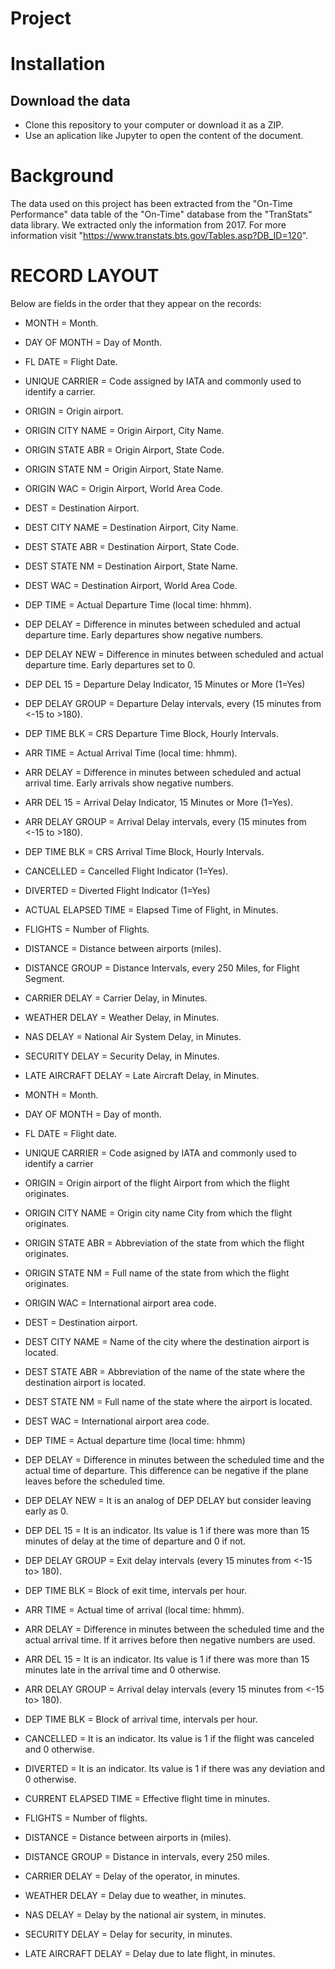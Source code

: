 # Project


# Installation
## Download the data
- Clone this repository to your computer or download it as a ZIP.
- Use an aplication like Jupyter to open the content of the document.

# Background
The data used on this project has been extracted from the "On-Time Performance" data table of the "On-Time" database from the "TranStats" data library. We extracted only the information from 2017. For more information visit "https://www.transtats.bts.gov/Tables.asp?DB_ID=120".

# RECORD LAYOUT
Below are fields in the order that they appear on the records:

- MONTH = Month.
- DAY OF MONTH = Day of Month.
- FL DATE = Flight Date.
- UNIQUE CARRIER = Code assigned by IATA and commonly used to identify a carrier.
- ORIGIN = Origin airport.
- ORIGIN CITY NAME = Origin Airport, City Name.
- ORIGIN STATE ABR = Origin Airport, State Code.
- ORIGIN STATE NM = Origin Airport, State Name.
- ORIGIN WAC = Origin Airport, World Area Code.
- DEST = Destination Airport.
- DEST CITY NAME = Destination Airport, City Name.
- DEST STATE ABR = Destination Airport, State Code.
- DEST STATE NM = Destination Airport, State Name.
- DEST WAC = Destination Airport, World Area Code.
- DEP TIME = Actual Departure Time (local time: hhmm).
- DEP DELAY = Difference in minutes between scheduled and actual departure time. Early departures show negative numbers.
- DEP DELAY NEW = Difference in minutes between scheduled and actual departure time. Early departures set to 0.
- DEP DEL 15 = Departure Delay Indicator, 15 Minutes or More (1=Yes)
- DEP DELAY GROUP = Departure Delay intervals, every (15 minutes from <-15 to >180).
- DEP TIME BLK = CRS Departure Time Block, Hourly Intervals.
- ARR TIME = Actual Arrival Time (local time: hhmm).
- ARR DELAY = Difference in minutes between scheduled and actual arrival time. Early arrivals show negative numbers.
- ARR DEL 15 =  Arrival Delay Indicator, 15 Minutes or More (1=Yes).
- ARR DELAY GROUP = Arrival Delay intervals, every (15 minutes from <-15 to >180).
- DEP TIME BLK = CRS Arrival Time Block, Hourly Intervals.
- CANCELLED = Cancelled Flight Indicator (1=Yes).
- DIVERTED = Diverted Flight Indicator (1=Yes)
- ACTUAL ELAPSED TIME = Elapsed Time of Flight, in Minutes.
- FLIGHTS = Number of Flights.
- DISTANCE = Distance between airports (miles).
- DISTANCE GROUP = 	Distance Intervals, every 250 Miles, for Flight Segment.
- CARRIER DELAY = Carrier Delay, in Minutes.
- WEATHER DELAY = Weather Delay, in Minutes.
- NAS DELAY = National Air System Delay, in Minutes.
- SECURITY DELAY = Security Delay, in Minutes.
- LATE AIRCRAFT DELAY = Late Aircraft Delay, in Minutes.




- MONTH = Month.
- DAY OF MONTH = Day of month.
- FL DATE = Flight date.
- UNIQUE CARRIER = Code asigned by IATA and commonly used to identify a carrier 
- ORIGIN = Origin airport of the flight Airport from which the flight originates.
- ORIGIN CITY NAME = Origin city name City from which the flight originates.
- ORIGIN STATE ABR = Abbreviation of the state from which the flight originates.
- ORIGIN STATE NM = Full name of the state from which the flight originates.
- ORIGIN WAC = International airport area code.
- DEST = Destination airport.
- DEST CITY NAME = Name of the city where the destination airport is located.
- DEST STATE ABR = Abbreviation of the name of the state where the destination airport is located.
- DEST STATE NM = Full name of the state where the airport is located.
- DEST WAC = International airport area code.
- DEP TIME = Actual departure time (local time: hhmm)
- DEP DELAY = Difference in minutes between the scheduled time and the actual time of departure. This difference can be negative if the plane leaves before the scheduled time.
- DEP DELAY NEW = It is an analog of DEP DELAY but consider leaving early as 0.
- DEP DEL 15 = It is an indicator. Its value is 1 if there was more than 15 minutes of delay at the time of departure and 0 if not.
- DEP DELAY GROUP = Exit delay intervals (every 15 minutes from <-15 to> 180).
- DEP TIME BLK = Block of exit time, intervals per hour.
- ARR TIME = Actual time of arrival (local time: hhmm).
- ARR DELAY = Difference in minutes between the scheduled time and the actual arrival time. If it arrives before then negative numbers are used.
- ARR DEL 15 = It is an indicator. Its value is 1 if there was more than 15 minutes late in the arrival time and 0 otherwise.
- ARR DELAY GROUP = Arrival delay intervals (every 15 minutes from <-15 to> 180).
- DEP TIME BLK = Block of arrival time, intervals per hour.
- CANCELLED = It is an indicator. Its value is 1 if the flight was canceled and 0 otherwise.
- DIVERTED = It is an indicator. Its value is 1 if there was any deviation and 0 otherwise.
- CURRENT ELAPSED TIME = Effective flight time in minutes.
- FLIGHTS = Number of flights.
- DISTANCE = Distance between airports in (miles).
- DISTANCE GROUP = Distance in intervals, every 250 miles.
- CARRIER DELAY = Delay of the operator, in minutes.
- WEATHER DELAY = Delay due to weather, in minutes.
- NAS DELAY = Delay by the national air system, in minutes.
- SECURITY DELAY = Delay for security, in minutes.
- LATE AIRCRAFT DELAY = Delay due to late flight, in minutes.
